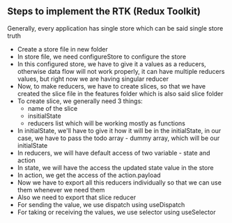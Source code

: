 ## Steps to implement the RTK (Redux Toolkit)
Generally, every application has single store which can be said single store truth
- Create a store file in new folder
- In store file, we need configureStore to configure the store 
- In this configured store, we have to give it a values as a reducers, otherwise data flow will not work properly, it can have multiple reducers values, but right now we are having singular reducer
- Now, to make reducers, we have to create slices, so that we have created the slice file in the features folder which is also said slice folder
- To create slice, we generally need 3 things:
  - name of the slice
  - insitialState
  - reducers list which will be working mostly as functions
- In initialState, we'll have to give it how it will be in the initialState, in our case, we have to pass the todo array - dummy array, which will be our initialState
- In reducers, we will have default access of two variable - state and action
- In state, we will have the access the updated state value in the store
- In action, we get the access of the action.payload
- Now we have to export all this reducers individually so that we can use them whenever we need them
- Also we need to export that slice reducer
- For sending the value, we use dispatch using useDispatch
- For taking or receiving the values, we use selector using useSelector